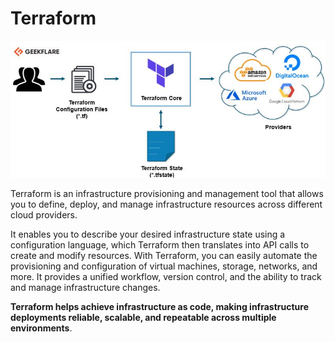 # Terraform

![Alt text](Images/terraform-architecture.jpg)

Terraform is an infrastructure provisioning and management tool that allows you to define, deploy, and manage infrastructure resources across different cloud providers. 

It enables you to describe your desired infrastructure state using a  configuration language, which Terraform then translates into API calls to create and modify resources. With Terraform, you can easily automate the provisioning and configuration of virtual machines, storage, networks, and more. It provides a unified workflow, version control, and the ability to track and manage infrastructure changes. 

**Terraform helps achieve infrastructure as code, making infrastructure deployments reliable, scalable, and repeatable across multiple environments**.